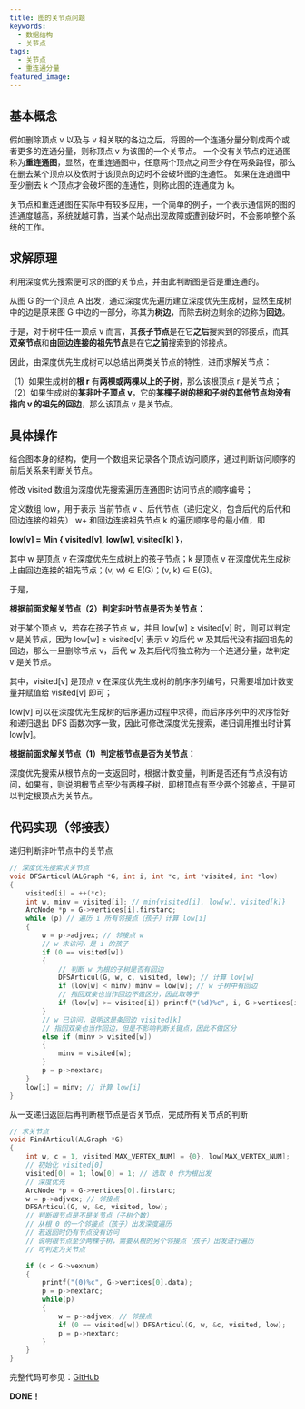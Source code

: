 ```yaml
---
title: 图的关节点问题
keywords:
  - 数据结构
  - 关节点
tags:
  - 关节点
  - 重连通分量
featured_image:
---
```


## 基本概念

假如删除顶点 v 以及与 v 相关联的各边之后，将图的一个连通分量分割成两个或者更多的连通分量，则称顶点 v 为该图的一个关节点。
一个没有关节点的连通图称为**重连通图**，显然，在重连通图中，任意两个顶点之间至少存在两条路径，那么在删去某个顶点以及依附于该顶点的边时不会破坏图的连通性。
如果在连通图中至少删去 k 个顶点才会破坏图的连通性，则称此图的连通度为 k。

关节点和重连通图在实际中有较多应用，一个简单的例子，一个表示通信网的图的连通度越高，系统就越可靠，当某个站点出现故障或遭到破坏时，不会影响整个系统的工作。

## 求解原理

利用深度优先搜索便可求的图的关节点，并由此判断图是否是重连通的。

从图 G 的一个顶点 A 出发，通过深度优先遍历建立深度优先生成树，显然生成树中的边是原来图 G 中边的一部分，称其为**树边**，而除去树边剩余的边称为**回边**。

于是，对于树中任一顶点 v 而言，其**孩子节点**是在它**之后**搜索到的邻接点，而其**双亲节点**和**由回边连接的祖先节点**是在它**之前**搜索到的邻接点。

因此，由深度优先生成树可以总结出两类关节点的特性，进而求解关节点：

（1）如果生成树的**根 r** 有**两棵或两棵以上的子树**，那么该根顶点 r 是关节点；
（2）如果生成树的**某非叶子顶点 v**，它的**某棵子树的根和子树的其他节点均没有指向 v 的祖先的回边**，那么该顶点 v 是关节点。

## 具体操作

结合图本身的结构，使用一个数组来记录各个顶点访问顺序，通过判断访问顺序的前后关系来判断关节点。

修改 visited 数组为深度优先搜索遍历连通图时访问节点的顺序编号；

定义数组 low，用于表示 当前节点 v 、后代节点（递归定义，包含后代的后代和回边连接的祖先） w+ 和回边连接祖先节点 k 的遍历顺序号的最小值，即

**low[v] = Min { visited[v], low[w], visited[k] }，**

其中 w 是顶点 v 在深度优先生成树上的孩子节点；k 是顶点 v 在深度优先生成树上由回边连接的祖先节点；(v, w) ∈ E(G)；(v, k) ∈ E(G)。

于是，

**根据前面求解关节点（2）判定非叶节点是否为关节点：**

对于某个顶点 v，若存在孩子节点 w，并且 low[w] ≥ visited[v] 时，则可以判定 v 是关节点，因为 low[w] ≥ visited[v] 表示 v 的后代 w 及其后代没有指回祖先的回边，那么一旦删除节点 v，后代 w 及其后代将独立称为一个连通分量，故判定 v 是关节点。

其中，visited[v] 是顶点 v 在深度优先生成树的前序序列编号，只需要增加计数变量并赋值给 visited[v] 即可；

low[v] 可以在深度优先生成树的后序遍历过程中求得，而后序序列中的次序恰好和递归退出 DFS 函数次序一致，因此可修改深度优先搜索，递归调用推出时计算 low[v]。

**根据前面求解关节点（1）判定根节点是否为关节点：**

深度优先搜索从根节点的一支返回时，根据计数变量，判断是否还有节点没有访问，如果有，则说明根节点至少有两棵子树，即根顶点有至少两个邻接点，于是可以判定根顶点为关节点。

## 代码实现（邻接表）

递归判断非叶节点中的关节点

```c
// 深度优先搜索求关节点
void DFSArticul(ALGraph *G, int i, int *c, int *visited, int *low)
{
    visited[i] = ++(*c);
    int w, minv = visited[i]; // min{visited[i], low[w], visited[k]}
    ArcNode *p = G->vertices[i].firstarc;
    while (p) // 遍历 i 所有邻接点（孩子）计算 low[i]
    {
        w = p->adjvex; // 邻接点 w
        // w 未访问，是 i 的孩子
        if (0 == visited[w])
        {
            // 判断 w 为根的子树是否有回边
            DFSArticul(G, w, c, visited, low); // 计算 low[w]
            if (low[w] < minv) minv = low[w]; // w 子树中有回边
            // 指回双亲也当作回边不做区分，因此取等于
            if (low[w] >= visited[i]) printf("(%d)%c", i, G->vertices[i].data);
        }
        // w 已访问，说明这是条回边 visited[k]
        // 指回双亲也当作回边，但是不影响判断关键点，因此不做区分
        else if (minv > visited[w])
        {
            minv = visited[w];
        }
        p = p->nextarc;
    }
    low[i] = minv; // 计算 low[i]
}
```

从一支递归返回后再判断根节点是否关节点，完成所有关节点的判断

```c
// 求关节点
void FindArticul(ALGraph *G)
{
    int w, c = 1, visited[MAX_VERTEX_NUM] = {0}, low[MAX_VERTEX_NUM];
    // 初始化 visited[0]
    visited[0] = 1; low[0] = 1; // 选取 0 作为根出发
    // 深度优先
    ArcNode *p = G->vertices[0].firstarc;
    w = p->adjvex; // 邻接点
    DFSArticul(G, w, &c, visited, low);
    // 判断根节点是不是关节点（子树个数）
    // 从根 0 的一个邻接点（孩子）出发深度遍历
    // 若返回时仍有节点没有访问
    // 说明根节点至少两棵子树，需要从根的另个邻接点（孩子）出发进行遍历
    // 可判定为关节点

    if (c < G->vexnum)
    {
        printf("(0)%c", G->vertices[0].data);
        p = p->nextarc;
        while(p)
        {
            w = p->adjvex; // 邻接点
            if (0 == visited[w]) DFSArticul(G, w, &c, visited, low);
            p = p->nextarc;
        }
    }
}
```

完整代码可参见：[GitHub](https://github.com/Evandoz/Data-Structures/tree/master/Graph/MGraph.h)

 **DONE！**
